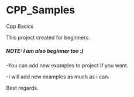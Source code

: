# CPP_Samples
Cpp Basics

This project created for beginners.
##### NOTE: I am also beginner too :)

  -You can add new examples to project if you want. 

  -I will add new examples as much as i can.


Best regards.
